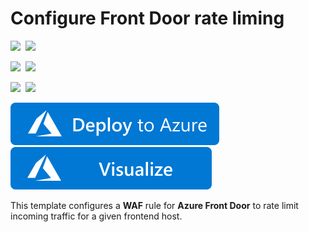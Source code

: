 # Configure Front Door rate liming 

<IMG SRC="https://azurequickstartsservice.blob.core.windows.net/badges/201-front-door-rate-limiting/PublicLastTestDate.svg" />&nbsp;
<IMG SRC="https://azurequickstartsservice.blob.core.windows.net/badges/201-front-door-rate-limiting/PublicDeployment.svg" />&nbsp;

<IMG SRC="https://azurequickstartsservice.blob.core.windows.net/badges/201-front-door-rate-limiting/FairfaxLastTestDate.svg" />&nbsp;
<IMG SRC="https://azurequickstartsservice.blob.core.windows.net/badges/201-front-door-rate-limiting/FairfaxDeployment.svg" />&nbsp;

<IMG SRC="https://azurequickstartsservice.blob.core.windows.net/badges/201-front-door-rate-limiting/BestPracticeResult.svg" />&nbsp;
<IMG SRC="https://azurequickstartsservice.blob.core.windows.net/badges/201-front-door-rate-limiting/CredScanResult.svg" />&nbsp;

<a href="https://portal.azure.com/#create/Microsoft.Template/uri/https%3A%2F%2Fraw.githubusercontent.com%2FAzure%2Fazure-quickstart-templates%2Fmaster%2F201-front-door-rate-limiting%2Fazuredeploy.json" target="_blank">
    <img src="https://raw.githubusercontent.com/Azure/azure-quickstart-templates/master/1-CONTRIBUTION-GUIDE/images/deploytoazure.svg?sanitize=true"/>
</a>
<a href="http://armviz.io/#/?load=https%3A%2F%2Fraw.githubusercontent.com%2FAzure%2Fazure-quickstart-templates%2Fmaster%2F201-front-door-rate-limiting%2Fazuredeploy.json" target="_blank">
<img src="https://raw.githubusercontent.com/Azure/azure-quickstart-templates/master/1-CONTRIBUTION-GUIDE/images/visualizebutton.svg?sanitize=true"/>
</a>

This template configures a **WAF** rule for **Azure Front Door** to rate limit incoming traffic for a given frontend host.
